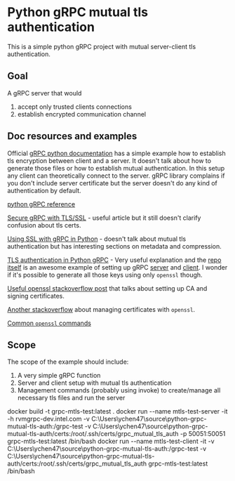 # Python gRPC mutual tls authentication
This is a simple python gRPC project with mutual server-client tls authentication.

## Goal
A gRPC server that would 
1) accept only trusted clients connections
2) establish encrypted communication channel

## Doc resources and examples
Official [gRPC python documentation](https://grpc.io/docs/guides/auth.html#python) has a simple example
how to establish tls encryption between client and a server. It doesn't talk about how to generate those files or
how to establish mutual authentication. In this setup any client can theoretically connect to the server. gRPC
library complains if you don't include server certificate but the server doesn't do any kind of authentication by
default.

[python gRPC reference](https://grpc.io/grpc/python/_modules/grpc.html)

[Secure gRPC with TLS/SSL](https://bbengfort.github.io/programmer/2017/03/03/secure-grpc.html) - useful article but it
still doesn't clarify confusion about tls certs.

[Using SSL with gRPC in Python](https://www.sandtable.com/using-ssl-with-grpc-in-python/comment-page-1/) -
doesn't talk about mutual tls authentication but has interesting sections on metadata and compression.

[TLS authentication in Python gRPC](https://github.com/joekottke/python-grpc-ssl/blob/master/resources/TLS-SSL%20authentication%20in%20Python%20gRPC.md) -
Very useful explanation and the [repo itself](https://github.com/joekottke/python-grpc-ssl) is an awesome example
of setting up gRPC [server](https://github.com/joekottke/python-grpc-ssl/blob/master/src/server.py) and [client](https://github.com/joekottke/python-grpc-ssl/blob/master/src/client.py).
I wonder if it's possible to generate all those keys using only `openssl` though.

[Useful openssl stackoverflow post](https://stackoverflow.com/questions/21297139/how-do-you-sign-a-certificate-signing-request-with-your-certification-authority)
that talks about setting up CA and signing certificates.

[Another stackoverflow](https://stackoverflow.com/questions/10175812/how-to-create-a-self-signed-certificate-with-openssl)
about managing certificates with `openssl`.

[Common `openssl` commands](https://www.sslshopper.com/article-most-common-openssl-commands.html)

## Scope
The scope of the example should include: 
1) A very simple gRPC function
2) Server and client setup with mutual tls authentication
3) Management commands (probably using invoke) to create/manage all necessary tls files and run the server

docker build -t grpc-mtls-test:latest .
docker run --name mtls-test-server -it -h rvmgrpc-dev.intel.com -v C:\Users\ychen47\source\python-grpc-mutual-tls-auth:/grpc-test -v C:\Users\ychen47\source\python-grpc-mutual-tls-auth/certs:/root/.ssh/certs/grpc_mutual_tls_auth -p 50051:50051 grpc-mtls-test:latest /bin/bash
docker run --name mtls-test-client -it -v C:\Users\ychen47\source\python-grpc-mutual-tls-auth:/grpc-test -v C:\Users\ychen47\source\python-grpc-mutual-tls-auth/certs:/root/.ssh/certs/grpc_mutual_tls_auth grpc-mtls-test:latest /bin/bash
